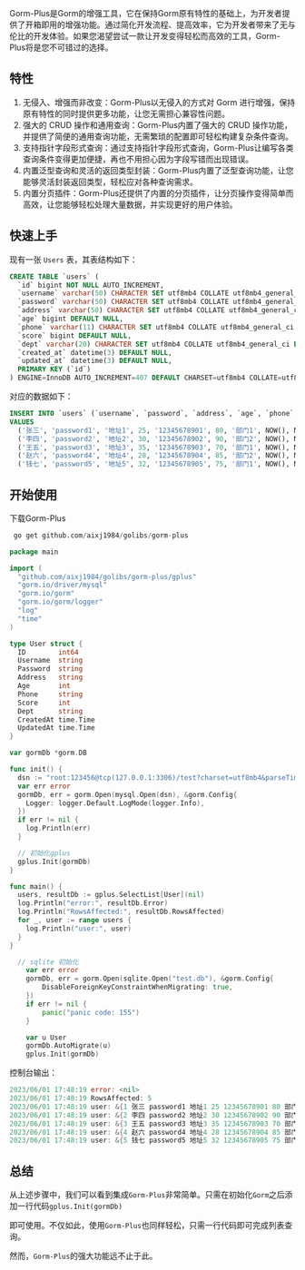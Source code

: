Gorm-Plus是Gorm的增强工具，它在保持Gorm原有特性的基础上，为开发者提供了开箱即用的增强功能。通过简化开发流程、提高效率，它为开发者带来了无与伦比的开发体验。如果您渴望尝试一款让开发变得轻松而高效的工具，Gorm-Plus将是您不可错过的选择。



## 特性

1. 无侵入、增强而非改变：Gorm-Plus以无侵入的方式对 Gorm 进行增强，保持原有特性的同时提供更多功能，让您无需担心兼容性问题。
2. 强大的 CRUD 操作和通用查询：Gorm-Plus内置了强大的 CRUD 操作功能，并提供了简便的通用查询功能，无需繁琐的配置即可轻松构建复杂条件查询。
3. 支持指针字段形式查询：通过支持指针字段形式查询，Gorm-Plus让编写各类查询条件变得更加便捷，再也不用担心因为字段写错而出现错误。
4. 内置泛型查询和灵活的返回类型封装：Gorm-Plus内置了泛型查询功能，让您能够灵活封装返回类型，轻松应对各种查询需求。
5. 内置分页插件：Gorm-Plus还提供了内置的分页插件，让分页操作变得简单而高效，让您能够轻松处理大量数据，并实现更好的用户体验。

## 快速上手

现有一张 `Users` 表，其表结构如下：

```SQL
CREATE TABLE `users` (
  `id` bigint NOT NULL AUTO_INCREMENT,
  `username` varchar(50) CHARACTER SET utf8mb4 COLLATE utf8mb4_general_ci DEFAULT NULL,
  `password` varchar(50) CHARACTER SET utf8mb4 COLLATE utf8mb4_general_ci DEFAULT NULL,
  `address` varchar(50) CHARACTER SET utf8mb4 COLLATE utf8mb4_general_ci DEFAULT NULL,
  `age` bigint DEFAULT NULL,
  `phone` varchar(11) CHARACTER SET utf8mb4 COLLATE utf8mb4_general_ci DEFAULT NULL,
  `score` bigint DEFAULT NULL,
  `dept` varchar(20) CHARACTER SET utf8mb4 COLLATE utf8mb4_general_ci DEFAULT NULL,
  `created_at` datetime(3) DEFAULT NULL,
  `updated_at` datetime(3) DEFAULT NULL,
  PRIMARY KEY (`id`)
) ENGINE=InnoDB AUTO_INCREMENT=407 DEFAULT CHARSET=utf8mb4 COLLATE=utf8mb4_general_ci;

```



对应的数据如下：

```SQL
INSERT INTO `users` (`username`, `password`, `address`, `age`, `phone`, `score`, `dept`, `created_at`, `updated_at`)
VALUES
  ('张三', 'password1', '地址1', 25, '12345678901', 80, '部门1', NOW(), NOW()),
  ('李四', 'password2', '地址2', 30, '12345678902', 90, '部门2', NOW(), NOW()),
  ('王五', 'password3', '地址3', 35, '12345678903', 70, '部门1', NOW(), NOW()),
  ('赵六', 'password4', '地址4', 28, '12345678904', 85, '部门2', NOW(), NOW()),
  ('钱七', 'password5', '地址5', 32, '12345678905', 75, '部门1', NOW(), NOW());

```



## 开始使用

下载Gorm-Plus

```SQL
 go get github.com/aixj1984/golibs/gorm-plus
```



```Go
package main

import (
  "github.com/aixj1984/golibs/gorm-plus/gplus"
  "gorm.io/driver/mysql"
  "gorm.io/gorm"
  "gorm.io/gorm/logger"
  "log"
  "time"
)

type User struct {
  ID        int64
  Username  string
  Password  string
  Address   string
  Age       int
  Phone     string
  Score     int
  Dept      string
  CreatedAt time.Time
  UpdatedAt time.Time
}

var gormDb *gorm.DB

func init() {
  dsn := "root:123456@tcp(127.0.0.1:3306)/test?charset=utf8mb4&parseTime=True&loc=Local"
  var err error
  gormDb, err = gorm.Open(mysql.Open(dsn), &gorm.Config{
    Logger: logger.Default.LogMode(logger.Info),
  })
  if err != nil {
    log.Println(err)
  }

  // 初始化gplus
  gplus.Init(gormDb)
}

func main() {
  users, resultDb := gplus.SelectList[User](nil)
  log.Println("error:", resultDb.Error)
  log.Println("RowsAffected:", resultDb.RowsAffected)
  for _, user := range users {
    log.Println("user:", user)
  }
}

```



```go
  // sqlite 初始化
	var err error
	gormDb, err = gorm.Open(sqlite.Open("test.db"), &gorm.Config{
		DisableForeignKeyConstraintWhenMigrating: true,
	})
	if err != nil {
		panic("panic code: 155")
	}

	var u User
	gormDb.AutoMigrate(u)
	gplus.Init(gormDb)
```



控制台输出：

```Go
2023/06/01 17:48:19 error: <nil>
2023/06/01 17:48:19 RowsAffected: 5
2023/06/01 17:48:19 user: &{1 张三 password1 地址1 25 12345678901 80 部门1 2023-06-01 17:48:11 +0800 CST 2023-06-01 17:48:11 +0800 CST}
2023/06/01 17:48:19 user: &{2 李四 password2 地址2 30 12345678902 90 部门2 2023-06-01 17:48:11 +0800 CST 2023-06-01 17:48:11 +0800 CST}
2023/06/01 17:48:19 user: &{3 王五 password3 地址3 35 12345678903 70 部门1 2023-06-01 17:48:11 +0800 CST 2023-06-01 17:48:11 +0800 CST}
2023/06/01 17:48:19 user: &{4 赵六 password4 地址4 28 12345678904 85 部门2 2023-06-01 17:48:11 +0800 CST 2023-06-01 17:48:11 +0800 CST}
2023/06/01 17:48:19 user: &{5 钱七 password5 地址5 32 12345678905 75 部门1 2023-06-01 17:48:11 +0800 CST 2023-06-01 17:48:11 +0800 CST}

```



## 总结

从上述步骤中，我们可以看到集成`Gorm-Plus`非常简单。只需在初始化`Gorm`之后添加一行代码`gplus.Init(gormDb)`

即可使用。不仅如此，使用`Gorm-Plus`也同样轻松，只需一行代码即可完成列表查询。

然而，`Gorm-Plus`的强大功能远不止于此。



